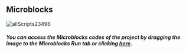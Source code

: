 ## Microblocks
![allScripts23496](https://user-images.githubusercontent.com/112697142/197472516-ae340b4b-1e9e-44ee-873d-c8d1e7af4d79.png)


##### You can access the Microblocks codes of the project by dragging the image to the Microblocks Run tab or clicking [here](https://microblocks.fun/run/microblocks.html#scripts=GP%20Scripts%0Adepends%20%27OLED%20Graphics%27%20%27PicoBricks%27%0A%0Ascript%20531%2078%20%7B%0AwhenStarted%0Asec%20%3D%2059%0Amsec%20%3D%209%0AOLEDInit_I2C%20%27OLED_0.96in%27%20%273C%27%200%20false%0AOLEDwrite%20%27%3C%3CMy%20Timer%3E%3E%27%2010%200%20false%0AOLEDwrite%20%27Please%20use%20the%27%200%2012%20false%0AOLEDwrite%20%27Potentiometer%27%200%2024%20false%0AOLEDwrite%20%27to%20set%20the%20Timer%27%200%2036%20false%0ArepeatUntil%20%28pb_button%29%20%7B%0A%20%20setTimer%20%3D%20%28%28%28pb_potentiometer%29%20%2A%2060%29%20%2F%201023%29%0A%20%20OLEDwrite%20%28%27%5Bdata%3Ajoin%5D%27%20%27set%20to%3A%20%27%20setTimer%20%27%20%27%20%27min.%27%29%200%2048%20false%0A%7D%0AOLEDclear%0AwaitMillis%20100%0AsendBroadcast%20%27go%21%27%0A%7D%0A%0Ascript%20967%20128%20%7B%0AwhenBroadcastReceived%20%27go%21%27%0AOLEDwrite%20%27The%20Countdown%27%2010%2012%20false%0AOLEDwrite%20%27has%27%2055%2024%20false%0AOLEDwrite%20%27BEGUN%21%27%2045%2036%20false%0AresetTimer%0ArepeatUntil%20%28pb_button%29%20%7B%0A%20%20msec%20%3D%20%289%20-%20%28%28%28timer%29%20%25%20100%29%20%2F%2010%29%29%0A%20%20sec%20%3D%20%2859%20-%20%28%28%28timer%29%20%25%2060000%29%20%2F%201000%29%29%0A%20%20min%20%3D%20%28%28setTimer%20-%201%29%20-%20%28%28%28timer%29%20%25%20360000%29%20%2F%2060000%29%29%0A%20%20OLEDwrite%20%28%27%5Bdata%3Ajoin%5D%27%20min%20%27%3A%27%20sec%20%27%3A%27%20msec%29%2035%2052%20false%0A%7D%0AOLEDclear%0AOLEDwrite%20%28%27%5Bdata%3Ajoin%5D%27%20min%20%27%3A%27%20sec%20%27%3A%27%20msec%29%2035%2052%20false%0A%7D%0A%0Ascript%20531%20474%20%7B%0AwhenCondition%20%28and%20%28min%20%3D%3D%200%29%20%28and%20%28sec%20%3D%3D%200%29%20%28msec%20%3D%3D%200%29%29%29%0AstopAll%0AOLEDclear%0AOLEDwrite%20%27-FINISHED-%27%2025%2035%20false%0AstopTask%0A%7D%0A%0A "here").
